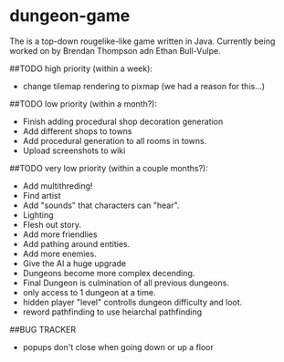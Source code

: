 # dungeon-game
The is a top-down rougelike-like game written in Java. Currently being worked on by Brendan Thompson adn Ethan  Bull-Vulpe.

##TODO high priority (within a week):
* change tilemap rendering to pixmap (we had a reason for this...)

##TODO low priority (within a month?):
* Finish adding procedural shop decoration generation
* Add different shops to towns
* Add procedural generation to all rooms in towns.
* Upload screenshots to wiki

##TODO very low priority (within a couple months?):
* Add multithreding!
* Find artist
* Add "sounds" that characters can "hear".
* Lighting
* Flesh out story.
* Add more friendlies
* Add pathing around entities.
* Add more enemies.
* Give the AI a huge upgrade
* Dungeons become more complex decending.
* Final Dungeon is culmination of all previous dungeons.
* only access to 1 dungeon at a time.
* hidden player "level" controlls dungeon difficulty and loot.
* reword pathfinding to use heiarchal pathfinding

##BUG TRACKER
* popups don't close when going down or up a floor
